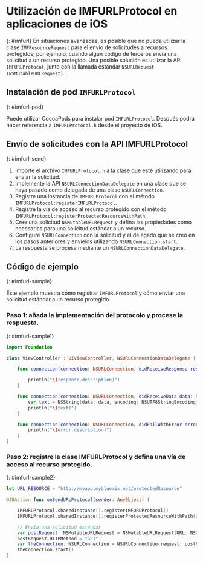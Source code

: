 # Utilización de IMFURLProtocol en aplicaciones de iOS
{: #imfurl}
En situaciones avanzadas, es posible que no pueda utilizar la clase `IMFResourceRequest` para el envío de solicitudes a recursos protegidos; por ejemplo, cuando algún código de terceros envía una solicitud a un recurso protegido. Una posible solución es utilizar la API `IMFURLProtocol`, junto con la llamada estándar `NSURLRequest (NSMutableURLRequest)`.

## Instalación de pod `IMFURLProtocol`
{: #imfurl-pod}

Puede utilizar CocoaPods para instalar pod `IMFURLProtocol`. Después podrá hacer referencia a `IMFURLProtocol.h` desde el proyecto de iOS. 

## Envío de solicitudes con la API IMFURLProtocol
{: #imfurl-send}

1. Importe el archivo `IMFURLProtocol.h` a la clase que esté utilizando para enviar la solicitud. 
2. Implemente la API `NSURLConnectionDataDelegate` en una clase que se haya pasado como delegada de una clase `NSURLConnection`. 
3. Registre una instancia de `IMFURLProtocol` con el método `IMFURLProtocol:registerIMFURLProtocol`. 
4. Registre la vía de acceso al recurso protegido con el método `IMFURLProtocol:registerProtectedResourceWithPath`.
5. Cree una solicitud `NSMutableURLRequest` y defina las propiedades como necesarias para una solicitud estándar a un recurso.
6. Configure `NSURLConnection` con la solicitud y el delegado que se creó en los pasos anteriores y envíelos utilizando `NSURLConnection:start`.
7. La respuesta se procesa mediante un `NSURLConnectionDataDelegate`.

## Código de ejemplo
{: #imfurl-sample}

Este ejemplo muestra cómo registrar `IMFURLProtocol` y cómo enviar una solicitud estándar a un recurso protegido. 

### Paso 1: añada la implementación del protocolo y procese la respuesta.
{: #imfurl-sample1}
```Swift
import Foundation

class ViewController : UIViewController, NSURLConnectionDataDelegate {

	func connection(connection: NSURLConnection, didReceiveResponse response: NSURLResponse) {

		println("\(response.description)")
	}

	func connection(connection: NSURLConnection, didReceiveData data: NSData) {
		var text = NSString(data: data, encoding: NSUTF8StringEncoding)
		println("\(text)")
	}

	func connection(connection: NSURLConnection, didFailWithError error: NSError) {
		println("\(error.description)")
	}
}
```

### Paso 2: registre la clase IMFURLProtocol y defina una vía de acceso al recurso protegido.
{: #imfurl-sample2}

```Swift
let URL_RESOURCE = "http://myapp.mybluemix.net/protectedResource"

@IBAction func onSendURLProtocol(sender: AnyObject) {

	IMFURLProtocol.sharedInstance().registerIMFURLProtocol()
	IMFURLProtocol.sharedInstance().registerProtectedResourceWithPath(URL_RESOURCE)

	// Envía una solicitud estándar
	var postRequest: NSMutableURLRequest = NSMutableURLRequest(URL: NSURL(string: URL_RESOURCE)!)
	postRequest.HTTPMethod = "GET"
	var theConnection: NSURLConnection = NSURLConnection(request: postRequest, delegate: self)!
	theConnection.start()
}
```
